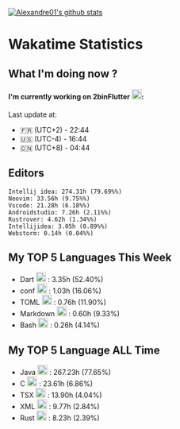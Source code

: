 [![Alexandre01's github stats](https://github-readme-stats.vercel.app/api?username=Alexandre01Dev&theme=dracula&count_private=true)](https://github.com/anuraghazra/github-readme-stats)
<!--
**Alexandre01Dev/Alexandre01Dev** is a ✨ _special_ ✨ repository because its `README.md` (this file) appears on your GitHub profile.

Here are some ideas to get you started:

- 🔭 I’m currently working on ...
- 🌱 I’m currently learning ...
- 👯 I’m looking to collaborate on ...
- 🤔 I’m looking for help with ...
- 💬 Ask me about ...
- 📫 How to reach me: ...
- 😄 Pronouns: ...
- ⚡ Fun fact: ...
-->

<!-- START_WAKATIME_BLOCK -->
# Wakatime Statistics

## What I'm doing now ? 

#### I'm currently working on 2binFlutter <img src="https://cdn.jsdelivr.net/gh/devicons/devicon@latest/icons/dart/dart-original.svg" alt="Dart" width="20" height="20">: <br/>
Last update at:
- 🇫🇷 (UTC+2) - 22:44
- 🇺🇸 (UTC-4) - 16:44
- 🇨🇳 (UTC+8) - 04:44

## Editors

```text
Intellij idea: 274.31h (79.69%%)
Neovim: 33.56h (9.75%%)
Vscode: 21.28h (6.18%%)
Androidstudio: 7.26h (2.11%%)
Rustrover: 4.62h (1.34%%)
Intellijidea: 3.05h (0.89%%)
Webstorm: 0.14h (0.04%%)
```

## My TOP **5** Languages This Week 

- Dart <img src="https://cdn.jsdelivr.net/gh/devicons/devicon@latest/icons/dart/dart-original.svg" alt="Dart" width="20" height="20"> : 3.35h (52.40%)
- conf <img src="https://static-00.iconduck.com/assets.00/file-unknown-icon-1775x2048-pyaeuwoe.png" alt="conf" width="20" height="20"> : 1.03h (16.06%)
- TOML <img src="https://static-00.iconduck.com/assets.00/file-unknown-icon-1775x2048-pyaeuwoe.png" alt="TOML" width="20" height="20"> : 0.76h (11.90%)
- Markdown <img src="https://cdn.jsdelivr.net/gh/devicons/devicon@latest/icons/markdown/markdown-original.svg" alt="Markdown" width="20" height="20"> : 0.60h (9.33%)
- Bash <img src="https://cdn.jsdelivr.net/gh/devicons/devicon@latest/icons/bash/bash-original.svg" alt="Bash" width="20" height="20"> : 0.26h (4.14%)

## My TOP **5** Language ALL Time 

- Java <img src="https://cdn.jsdelivr.net/gh/devicons/devicon@latest/icons/java/java-original.svg" alt="Java" width="20" height="20"> : 267.23h (77.65%)
- C <img src="https://cdn.jsdelivr.net/gh/devicons/devicon@latest/icons/c/c-original.svg" alt="C" width="20" height="20"> : 23.61h (6.86%)
- TSX <img src="https://static-00.iconduck.com/assets.00/file-unknown-icon-1775x2048-pyaeuwoe.png" alt="TSX" width="20" height="20"> : 13.90h (4.04%)
- XML <img src="https://cdn.jsdelivr.net/gh/devicons/devicon@latest/icons/xml/xml-original.svg" alt="XML" width="20" height="20"> : 9.77h (2.84%)
- Rust <img src="https://cdn.jsdelivr.net/gh/devicons/devicon@latest/icons/rust/rust-original.svg" alt="Rust" width="20" height="20"> : 8.23h (2.39%)

<!-- END_WAKATIME_BLOCK -->
